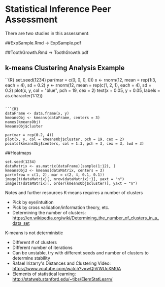 # Statistical Inference Peer Assessment

There are two studies in this assessment:

##ExpSample.Rmd -> ExpSample.pdf

##ToothGrowth.Rmd -> ToothGrowth.pdf

## k-means Clustering Analysis Example

``{R}
set.seed(1234)
par(mar = c(0, 0, 0, 0))
x <- rnorm(12, mean = rep(1:3, each = 4), sd = 0.2)
y <- rnorm(12, mean = rep(c(1, 2, 1), each = 4), sd = 0.2)
plot(x, y, col = "blue", pch = 19, cex = 2)
text(x + 0.05, y + 0.05, labels = as.character(1:12))
```

```{R}
dataFrame <- data.frame(x, y)
kmeansObj <- kmeans(dataFrame, centers = 3)
names(kmeansObj)
kmeansObj$cluster
```

```{R}
par(mar = rep(0.2, 4))
plot(x, y, col = kmeansObj$cluster, pch = 19, cex = 2)
points(kmeansObj$centers, col = 1:3, pch = 3, cex = 3, lwd = 3)
```

##Heatmaps
```{R}
set.seed(1234)
dataMatrix <- as.matrix(dataFrame)[sample(1:12), ]
kmeansObj2 <- kmeans(dataMatrix, centers = 3)
par(mfrow = c(1, 2), mar = c(2, 4, 0.1, 0.1))
image(t(dataMatrix)[, nrow(dataMatrix):1], yaxt = "n")
image(t(dataMatrix)[, order(kmeansObj$cluster)], yaxt = "n")
```

Notes and further resources
K-means requires a number of clusters
- Pick by eye/intuition
- Pick by cross validation/information theory, etc.
- Determining the number of clusters: 
  https://en.wikipedia.org/wiki/Determining_the_number_of_clusters_in_a_data_set

K-means is not deterministic
- Different # of clusters
- Different number of iterations
- Can be unstable, try with different seeds and number of clusters to determine stability
- Rafael Irizarry's Distances and Clustering Video:  
  https://www.youtube.com/watch?v=wQhVWUcXM0A
- Elements of statistical learning:  
  http://statweb.stanford.edu/~tibs/ElemStatLearn/

